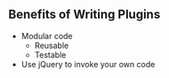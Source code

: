 ##  Benefits of Writing Plugins
- Modular code
    - Reusable
    - Testable
- Use jQuery to invoke your own code
